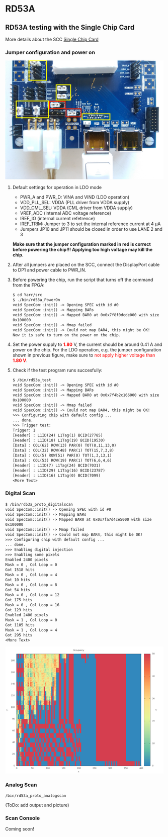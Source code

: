 # RD53A

## RD53A testing with the Single Chip Card
More details about the SCC [Single Chip Card](https://twiki.cern.ch/twiki/bin/viewauth/RD53/RD53ATesting#RD53A_Single_Chip_Card_SCC)

### Jumper configuration and power on

![Jumper configuration on the SCC ](images/IMG_20180305_162546.jpg)

1. Default settings for operation in LDO mode

    - PWR_A and PWR_D: VINA and VIND (LDO operation)
    - VDD_PLL_SEL: VDDA (PLL driver from VDDA supply)
    - VDD_CML_SEL: VDDA (CML driver from VDDA supply)
    - VREF_ADC (internal ADC voltage reference)
    - IREF_IO (internal current refetrence)
    - IREF_TRIM: Jumper to 3 to set the internal reference current at 4 μA
    - Jumpers JP10 and JP11 should be closed in order to use LANE 2 and 3

   **Make sure that the jumper configuration marked in red is correct before powering the chip!!! Applying too high voltage may kill the chip.**

2. After all jumpers are placed on the SCC, connect the DisplayPort cable to DP1 and power cable to PWR_IN.

3. Before powering the chip, run the script that turns off the command from the FPGA:
   ```
   $ cd Yarr/src
   $ ./bin/rd53a_PowerOn
   void SpecCom::init() -> Opening SPEC with id #0
   void SpecCom::init() -> Mapping BARs
   void SpecCom::init() -> Mapped BAR0 at 0x0x7f8f0dcde000 with size 0x100000
   void SpecCom::init() -> Mmap failed
   void SpecCom::init() -> Could not map BAR4, this might be OK!
   Now it is safe to turn on the power on the chip.
   ```

4. Set the power supply to <span style="color:red">**1.80**</span> V, the current should be around 0.41 A and power on the chip. For the LDO operation, e.g. the jumper configuration shown in previous figure, make sure to <span style="color:red"> not apply higher voltage than **1.80 V**</span>.

5. Check if the test program runs succesfully:
   ```
   $ /bin/rd53a_test
   void SpecCom::init() -> Opening SPEC with id #0
   void SpecCom::init() -> Mapping BARs
   void SpecCom::init() -> Mapped BAR0 at 0x0x7f4b2c166000 with size 0x100000
   void SpecCom::init() -> Mmap failed
   void SpecCom::init() -> Could not map BAR4, this might be OK!
   >>> Configuring chip with default config ...
   ... done.
   >>> Trigger test:
   Trigger: 1
   [Header] : L1ID(24) L1Tag(1) BCID(27785)
   [Header] : L1ID(18) L1Tag(19) BCID(19530)
   [Data] : COL(62) ROW(13) PAR(0) TOT(8,11,13,0)
   [Data] : COL(32) ROW(48) PAR(1) TOT(15,7,3,8)
   [Data] : COL(5) ROW(51) PAR(0) TOT(1,3,13,1)
   [Data] : COL(53) ROW(19) PAR(1) TOT(6,6,4,6)
   [Header] : L1ID(7) L1Tag(24) BCID(7031)
   [Header] : L1ID(29) L1Tag(16) BCID(23787)
   [Header] : L1ID(16) L1Tag(0) BCID(7099)
   <More Text>
   ```

### Digital Scan
```
$ /bin/rd53a_proto_digitalscan
void SpecCom::init() -> Opening SPEC with id #0
void SpecCom::init() -> Mapping BARs
void SpecCom::init() -> Mapped BAR0 at 0x0x7fa7d4ce5000 with size 0x100000
void SpecCom::init() -> Mmap failed
void SpecCom::init() -> Could not map BAR4, this might be OK!
>>> Configuring chip with default config ...
... done.
>>> Enabling digital injection
>>> Enabling some pixels
Enabled 2400 pixels
Mask = 0 , Col Loop = 0
Got 1518 hits
Mask = 0 , Col Loop = 4
Got 10 hits
Mask = 0 , Col Loop = 8
Got 54 hits
Mask = 0 , Col Loop = 12
Got 175 hits
Mask = 0 , Col Loop = 16
Got 123 hits
Enabled 2400 pixels
Mask = 1 , Col Loop = 0
Got 1105 hits
Mask = 1 , Col Loop = 4
Got 295 hits
<More Text>
```
![Digital scan](images/rd53a_proto_digital_Occupancy.png)



### Analog Scan
```
/bin/rd53a_proto_analogscan
```
(ToDo: add output and picture)


### Scan Console
Coming soon!

